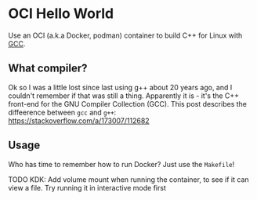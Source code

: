# OCI Hello World

Use an OCI (a.k.a Docker, podman) container to build C++ for Linux with
[GCC](https://hub.docker.com/_/gcc).

## What compiler?

Ok so I was a little lost since last using g++ about 20 years ago, and I couldn't remember if that
was still a thing.  Apparently it is - it's the C++ front-end for the GNU Compiler Collection (GCC).
This post describes the diffeerence between `gcc` and `g++`:
<https://stackoverflow.com/a/173007/112682>

## Usage

Who has time to remember how to run Docker?  Just use the `Makefile`!

TODO KDK: Add volume mount when running the container, to see if it can view a file.  Try running it
in interactive mode first
